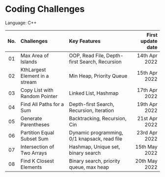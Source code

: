 
# Coding Challenges

Language: C++

| No.  | Challenges                      |                       Key Features             | First update date |
| :--: | :------------------------------ |:-----------------------------------------------|------------------:|
|  01  | Max Area of Islands             | OOP, Read File, Depth-first Search, Recursion  | 14th Apr 2022     |
|  02  | KthLargest Element in a stream  | Min Heap, Priority Queue                       | 15th Apr 2022     |
|  03  | Copy List with Random Pointer   | Linked List, Hashmap                           | 17th Apr 2022     |
|  04  | Find All Paths for a Sum        | Depth-first Search, Recursion, Iteration       | 19th Apr 2022     |
|  05  | Generate Parentheses            | Backtracking, Recursion, Cin                   | 21st Apr 2022     |
|  06  | Partition Equal Subset Sum      | Dynamic programming, 0/1 knapsack, read file   | 23rd Apr 2022     |
|  07  | Intersection of Two Arrays      | Hashmap, Unique set, binary search             | 15th May 2022     |
|  08  | Find K Closest Elements         | Binary search, priority queue, max heap        | 20th May 2022     |
